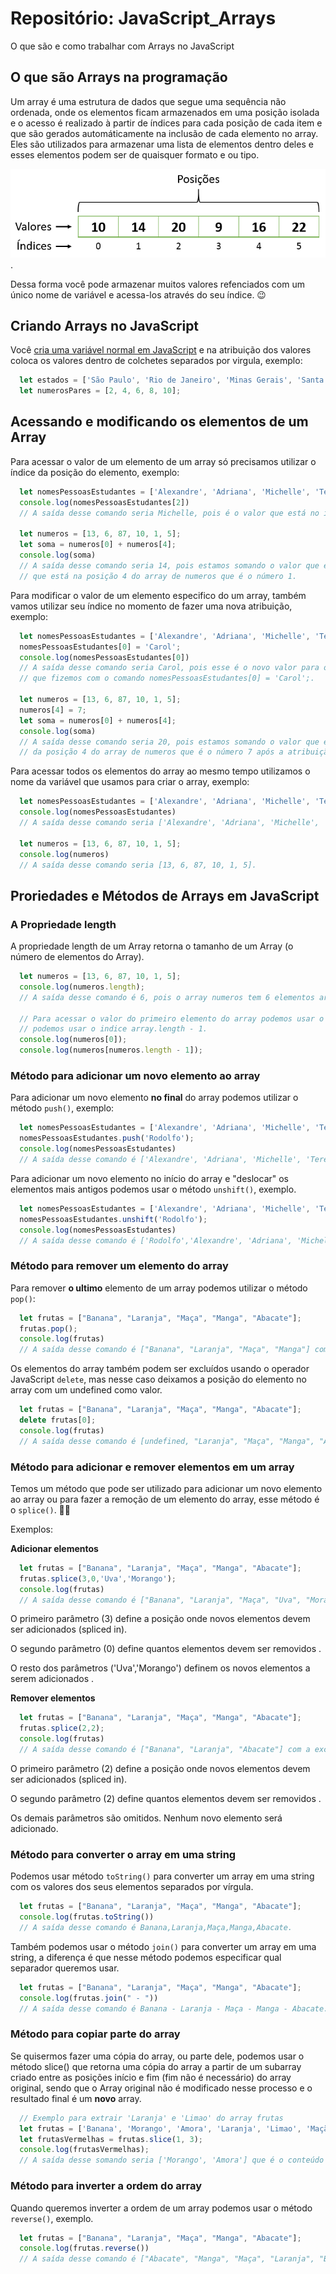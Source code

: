 # Repositório: JavaScript_Arrays
O que são e como trabalhar com Arrays no JavaScript

## O que são Arrays na programação
Um array é uma estrutura de dados que segue uma sequência não ordenada, onde os elementos ficam armazenados em uma posição isolada e o acesso é realizado à partir de índices para cada posição de cada item e que são gerados automáticamente na inclusão de cada elemento no array.  
Eles são utilizados para armazenar uma lista de elementos dentro deles e esses elementos podem ser de quaisquer formato e ou tipo.  

![Project Gif](./images/estrutura_de_arrays.png). 

Dessa forma você pode armazenar muitos valores refenciados com um único nome de variável e acessa-los através do seu índice. 😉

## Criando Arrays no JavaScript
Você [cria uma variável normal em JavaScript](https://github.com/Atanes-Trybe/JavaScript_Variaveis) e na atribuição dos valores coloca os valores dentro de colchetes separados por virgula, exemplo:

```javascript
  let estados = ['São Paulo', 'Rio de Janeiro', 'Minas Gerais', 'Santa Catarina'];
  let numerosPares = [2, 4, 6, 8, 10];
```
## Acessando e modificando os elementos de um Array
Para acessar o valor de um elemento de um array só precisamos utilizar o índice da posição do elemento, exemplo:

```javascript
  let nomesPessoasEstudantes = ['Alexandre', 'Adriana', 'Michelle', 'Teresa', 'Cláudio'];
  console.log(nomesPessoasEstudantes[2])
  // A saída desse comando seria Michelle, pois é o valor que está no indice 2 do array nomesPessoasEstudantes.
  
  let numeros = [13, 6, 87, 10, 1, 5];
  let soma = numeros[0] + numeros[4];
  console.log(soma)
  // A saída desse comando seria 14, pois estamos somando o valor que está no indice 0 do array de numeros, que é o número 13, com o valor
  // que está na posição 4 do array de numeros que é o número 1.
```

Para modificar o valor de um elemento especifico do um array, também vamos utilizar seu índice no momento de fazer uma nova atribuição, exemplo:

```javascript
  let nomesPessoasEstudantes = ['Alexandre', 'Adriana', 'Michelle', 'Teresa', 'Cláudio'];
  nomesPessoasEstudantes[0] = 'Carol';
  console.log(nomesPessoasEstudantes[0])
  // A saída desse comando seria Carol, pois esse é o novo valor para o indice 0 do array nomesPessoasEstudantes após a atribuição do novo valor 
  // que fizemos com o comando nomesPessoasEstudantes[0] = 'Carol';.
  
  let numeros = [13, 6, 87, 10, 1, 5];
  numeros[4] = 7;
  let soma = numeros[0] + numeros[4];
  console.log(soma)
  // A saída desse comando seria 20, pois estamos somando o valor que está no indice 0 do array de numeros, que é o número 13, com o novo valor
  // da posição 4 do array de numeros que é o número 7 após a atribuição do novo valor que fizemos com o comando numeros[4] = 7;.
```
Para acessar todos os elementos do array ao mesmo tempo utilizamos o nome da variável que usamos para criar o array, exemplo:
```javascript
  let nomesPessoasEstudantes = ['Alexandre', 'Adriana', 'Michelle', 'Teresa', 'Cláudio'];
  console.log(nomesPessoasEstudantes)
  // A saída desse comando seria ['Alexandre', 'Adriana', 'Michelle', 'Teresa', 'Cláudio'].
  
  let numeros = [13, 6, 87, 10, 1, 5];
  console.log(numeros)
  // A saída desse comando seria [13, 6, 87, 10, 1, 5].
```
## Proriedades e Métodos de Arrays em JavaScript

### A Propriedade length

A propriedade length de um Array retorna o tamanho de um Array (o número de elementos do Array).
```javascript
  let numeros = [13, 6, 87, 10, 1, 5];
  console.log(numeros.length);
  // A saída desse comando é 6, pois o array numeros tem 6 elementos armazenados dentro dele.
  
  // Para acessar o valor do primeiro elemento do array podemos usar o indice 0 e para acessar o valor do ultimo elemento do array
  // podemos usar o indice array.length - 1.
  console.log(numeros[0]);
  console.log(numeros[numeros.length - 1]);
```

### Método para adicionar um novo elemento ao array

Para adicionar um novo elemento **no final** do array podemos utilizar o método `push()`, exemplo:
```javascript
  let nomesPessoasEstudantes = ['Alexandre', 'Adriana', 'Michelle', 'Teresa', 'Cláudio'];
  nomesPessoasEstudantes.push('Rodolfo');
  console.log(nomesPessoasEstudantes)
  // A saída desse comando é ['Alexandre', 'Adriana', 'Michelle', 'Teresa', 'Cláudio','Rodolfo'] com o novo elemento adicionado no final do array
```

Para adicionar um novo elemento no início do array e "deslocar" os elementos mais antigos podemos usar o método `unshift()`, exemplo.  
```javascript
  let nomesPessoasEstudantes = ['Alexandre', 'Adriana', 'Michelle', 'Teresa', 'Cláudio'];
  nomesPessoasEstudantes.unshift('Rodolfo');
  console.log(nomesPessoasEstudantes)
  // A saída desse comando é ['Rodolfo','Alexandre', 'Adriana', 'Michelle', 'Teresa', 'Cláudio'] com o novo elemento adicionado no início do array.
```

### Método para remover um elemento do array

Para remover **o ultimo** elemento de um array podemos utilizar o método `pop()`:
```javascript
  let frutas = ["Banana", "Laranja", "Maça", "Manga", "Abacate"];
  frutas.pop();
  console.log(frutas)
  // A saída desse comando é ["Banana", "Laranja", "Maça", "Manga"] com o ultimo elemento (Abacate) removido do array
```

Os elementos do array também podem ser excluídos usando o operador JavaScript `delete`, mas nesse caso deixamos a posição do elemento no array com um undefined como valor.

```javascript
  let frutas = ["Banana", "Laranja", "Maça", "Manga", "Abacate"];
  delete frutas[0];
  console.log(frutas)
  // A saída desse comando é [undefined, "Laranja", "Maça", "Manga", "Abacate"] com o undefined no lugar de Banana.
```
### Método para adicionar e remover elementos em um array
Temos um método que pode ser utilizado para adicionar um novo elemento ao array ou para fazer a remoção de um elemento do array, esse método é o `splice()`. 👏🏻

Exemplos:

**Adicionar elementos**
```javascript
  let frutas = ["Banana", "Laranja", "Maça", "Manga", "Abacate"];
  frutas.splice(3,0,'Uva','Morango');
  console.log(frutas)
  // A saída desse comando é ["Banana", "Laranja", "Maça", "Uva", "Morango", "Manga", "Abacate"] com a inclusão de Uva e Morango depois da terceira posição do array.
```
O primeiro parâmetro (3) define a posição onde novos elementos devem ser adicionados (spliced ​​in).

O segundo parâmetro (0) define quantos elementos devem ser removidos .

O resto dos parâmetros ('Uva','Morango') definem os novos elementos a serem adicionados .


**Remover elementos**
```javascript
  let frutas = ["Banana", "Laranja", "Maça", "Manga", "Abacate"];
  frutas.splice(2,2);
  console.log(frutas)
  // A saída desse comando é ["Banana", "Laranja", "Abacate"] com a exclusao de Maça e Manga, os dois elementos a partir da posição 2 do array.
```
O primeiro parâmetro (2) define a posição onde novos elementos devem ser adicionados (spliced ​​in).

O segundo parâmetro (2) define quantos elementos devem ser removidos .

Os demais parâmetros são omitidos. Nenhum novo elemento será adicionado.

### Método para converter o array em uma string

Podemos usar  método `toString()` para converter um array em uma string com os valores dos seus elementos separados por vírgula.
```javascript
  let frutas = ["Banana", "Laranja", "Maça", "Manga", "Abacate"];
  console.log(frutas.toString())
  // A saída desse comando é Banana,Laranja,Maça,Manga,Abacate.
```

Também podemos usar o método `join()` para converter um array em uma string, a diferença é que nesse método podemos especificar qual separador queremos usar.
```javascript
  let frutas = ["Banana", "Laranja", "Maça", "Manga", "Abacate"];
  console.log(frutas.join(" - "))
  // A saída desse comando é Banana - Laranja - Maça - Manga - Abacate.
```

### Método para copiar parte do array
Se quisermos fazer uma cópia do array, ou parte dele, podemos usar o método slice() que retorna uma cópia do array a partir de um subarray criado entre as posições início e fim (fim não é necessário) do array original, sendo que o Array original não é modificado nesse processo e o resultado final é um **novo** array.
```javascript
  // Exemplo para extrair 'Laranja' e 'Limao' do array frutas
  let frutas = ['Banana', 'Morango', 'Amora', 'Laranja', 'Limao', 'Maçã', 'Manga'];
  let frutasVermelhas = frutas.slice(1, 3);
  console.log(frutasVermelhas);
  // A saída desse somando seria ['Morango', 'Amora'] que é o conteúdo do novo array frutasVermelas
```

### Método para inverter a ordem do array
Quando queremos inverter a ordem de um array podemos usar o método `reverse()`, exemplo.
```javascript
  let frutas = ["Banana", "Laranja", "Maça", "Manga", "Abacate"];
  console.log(frutas.reverse())
  // A saída desse comando é ["Abacate", "Manga", "Maça", "Laranja", "Banana"].
```
